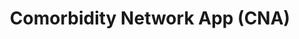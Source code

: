 ---
shinyio: https://pasea.shinyapps.io/kuan_comorbid_networks/
title: Comorbidity Network App  (CNA)
layout: shiny
---